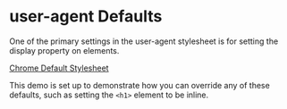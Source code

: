 # user-agent Defaults

One of the primary settings in the user-agent stylesheet is for setting the display property on elements. 

[Chrome Default Stylesheet](https://source.chromium.org/chromium/chromium/src/+/master:third_party/blink/renderer/core/html/resources/html.css)

This demo is set up to demonstrate how you can override any of these defaults, such as setting the `<h1>` element to be inline.

